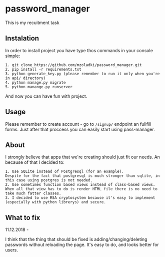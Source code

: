# password_manager

This is my recuitment task

## Instalation

In order to install project you have type thos commands in your console simple:

	1. git clone https://github.com/mzoladki/password_manager.git
	2. pip install -r requirements.txt
	3. python generate_key.py (please remember to run it only when you're in api/ directory)
	4. python manage.py migrate
	5. python manange.py runserver


And now you can have fun with project.

## Usage

Please remember to create account - go to ` /signup/ ` endpoint an fullfill forms.
Just after that proccess you can easily start using pass-manager.

## About

I strongly believe that apps that we're creating should just fit our needs.
An because of that I decided to:

	1. Use SQLite instead of Postgresql (for an example).
	Despite for the fact that postgresql is much stronger than sqlite, in this case using postgres is not needed.
	2. Use sometimes function based views instead of class-based views. 
	When all that view has to do is render HTML file there is no need to take much fatter classes.
	3. I decided to use RSA cryptosystem because it's easy to implement (especially with python librerys) and secure.

## What to fix


11.12.2018 - 

I think that the thing that should be fixed is adding/changing/deleting passwords without reloading the page.
It's easy to do, and looks better for users.
